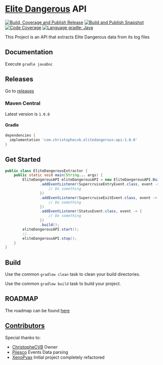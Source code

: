 # [Elite Dangerous](https://www.elitedangerous.com/) API

[![Build, Coverage and Publish Release](https://github.com/ChristopheCVB/EliteDangerousAPI/workflows/Build,%20Coverage%20and%20Publish%20Release/badge.svg)](#Elite-Dangerous-API)
[![Build and Publish Snapshot](https://github.com/ChristopheCVB/EliteDangerousAPI/workflows/Build%20and%20Publish%20Snapshot/badge.svg)](#Elite-Dangerous-API)
[![Code Coverage](https://codecov.io/gh/ChristopheCVB/EliteDangerousAPI/branch/master/graph/badge.svg)](https://codecov.io/gh/ChristopheCVB/EliteDangerousAPI)
[![Language gradle: Java](https://img.shields.io/lgtm/grade/java/g/ChristopheCVB/EliteDangerousAPI.svg?logo=lgtm&logoWidth=18)](https://lgtm.com/projects/g/ChristopheCVB/EliteDangerousAPI/context:java)

This Project is an API that extracts Elite Dangerous data from its log files

## Documentation

Execute `gradle javaDoc`

## Releases

Go to [releases](https://github.com/ChristopheCVB/EliteDangerousAPI/releases)

### Maven Central

Latest version is `1.0.0`

#### Gradle

```groovy
dependencies {
  implementation 'com.christophecvb.elitedangerous:api:1.0.0'
}
```

## Get Started

```java
public class EliteDangerousExtractor {
    public static void main(String... args) {
        EliteDangerousAPI eliteDangerousAPI = new EliteDangerousAPI.Builder()
                .addEventListener(SupercruiseEntryEvent.class, event -> {
                    // Do something
                })
                .addEventListener(SupercruiseExitEvent.class, event -> {
                    // Do something
                })
                .addEventListener(StatusEvent.class, event -> {
                    // Do something
                })
                .build();
        eliteDangerousAPI.start();
        //...
        eliteDangerousAPI.stop();
    }
}
```

## Build

Use the common `gradlew clean` task to clean your build directories.

Use the common `gradlew build` task to build your project.

## ROADMAP

The roadmap can be found [here](https://github.com/ChristopheCVB/EliteDangerousAPI/projects/1)

## [Contributors](https://github.com/ChristopheCVB/EliteDangerousAPI/graphs/contributors)

Special thanks to:

* [ChristopheCVB](https://github.com/ChristopheCVB) Owner
* [Pjiesco](https://github.com/Pjiesco) Events Data parsing
* [XenoPyax](https://github.com/XenoPyax) Initial project completely refactored